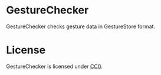 GestureChecker
==============

GestureChecker checks gesture data in GestureStore format.

License
=======

GestureChecker is licensed under [CC0](https://creativecommons.org/publicdomain/zero/1.0/).
